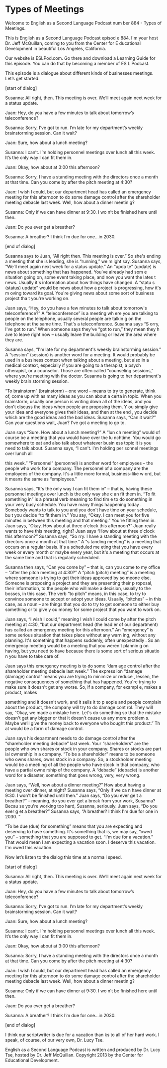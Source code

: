 # Types of Meetings

Welcome to English as a Second Language Podcast num ber 884 - Types of Meetings.  

This is English as a Second Language Podcast episod e 884. I'm your host Dr. Jeff McQuillan, coming to you from the Center for E ducational Development in beautiful Los Angeles, California.  

Our website is ESLPod.com. Go there and download a Learning Guide for this episode. You can do that by becoming a member of ES L Podcast.  

This episode is a dialogue about different kinds of  businesses meetings. Let’s get started. 

[start of dialog] 

Susanna:  All right, then.  This meeting is over.  We’ll meet again next week for a status update.   

Juan:  Hey, do you have a few minutes to talk about  tomorrow’s teleconference? 

Susanna:  Sorry, I’ve got to run.  I’m late for my department’s weekly brainstorming session.  Can it wait? 

Juan:  Sure, how about a lunch meeting?   

Susanna:  I can’t.  I’m holding personnel meetings over lunch all this week.  It’s the only way I can fit them in.   

Juan:  Okay, how about at 3:00 this afternoon? 

Susanna:  Sorry, I have a standing meeting with the  directors once a month at that time.  Can you come by after the pitch meeting  at 4:30? 

Juan:  I wish I could, but our department head has called an emergency meeting for this afternoon to do some damage control after the shareholder meeting debacle last week.  Well, how about a dinner meetin g? 

Susanna:  Only if we can have dinner at 9:30.  I wo n’t be finished here until then.   

Juan:  Do you ever get a breather?  

 Susanna:  A breather?  I think I’m due for one...in  2030.   

[end of dialog] 

Susanna says to Juan, “All right then. This meeting  is over.” So she's ending a meeting that she is leading, she is “running,” we m ight say. Susanna says, “We’ll meet again next week for a status update.” An “upda te” (update) is news about something that has happened. You've already had som e situation going on, some event taking place, and now you want the lates t news. Usually it's information about how things have changed. A “statu s (status) update” would be news about how a project is progressing, how it's m oving toward its goal. You're giving news about some sort of business project tha t you're working on.  

Juan says, “Hey, do you have a few minutes to talk about tomorrow's teleconference?” A “teleconference” is a meeting wh ere you are talking to people on the telephone, usually several people are talkin g on the telephone at the same time. That's a teleconference. Susanna says “S orry, I've got to run.” When someone says they've “got to run,” they mean they h ave to leave right now – usually leave the building or leave the area where they are.  

Susanna says, “I'm late for my department's weekly brainstorming session.” A “session” (session) is another word for a meeting. It would probably be used in a business context when talking about a meeting, but also in a medical context, especially if you are going to a therapist, a psych otherapist, or a counselor. Those are often called “counseling sessions,” where  you’re meeting with the doctor. Susanna is going to her department's weekly  brain storming session.  

“To brainstorm” (brainstorm) – one word – means to try to generate, think of, come up with as many ideas as you can about a certa in topic. When you brainstorm, usually one person is writing down all of the ideas, and you don't discuss the ideas when people are proposing them. Y ou simply give your idea and everyone gives their ideas, and then at the end , you decide which are the good ideas and the bad ideas. Susanna says, “Can it  wait?” Can your questions wait, Juan? I've got a meeting to go to.  

Juan says “Sure. How about a lunch meeting?” A “lun ch meeting” would of course be a meeting that you would have over the lu nchtime. You would go somewhere to eat and also talk about whatever busin ess topic it is you need to talk about. Susanna says, “I can't. I'm holding per sonnel meetings over lunch all  

this week.” “Personnel” (personnel) is another word  for employees – the people who work for a company. The personnel of a company are the employees of the company. It's a little more formal, business-like w ord, but it means the same as “employees.” 

Susanna says, “It's the only way I can fit them in”  – that is, having these personnel meetings over lunch is the only way she c an fit them in. “To fit something in” is a phrasal verb meaning to find tim e to do something in your very busy schedule. You have many things happening today . Somebody wants to talk to you and you don't have time on your schedule, bu t you decide “to fit them in.” You say, “Okay. I can meet you for five minutes in between this meeting and that meeting.” You're fitting them in. Juan says, “Okay.  How about at three o'clock this afternoon?” Juan really  wants to have this meeting, right? Juan says “How about at three o'clock this afternoon?” Susanna says, “So rry. I have a standing meeting with the directors once a month at that time.” A “s tanding meeting” is a meeting that occurs on a regular basis. It's a scheduled me eting that you have every week or every month or maybe every year, but it's a  meeting that occurs at the same time and that is regularly scheduled.  

Susanna then says, “Can you come by” – that is, can  you come to my office – “after the pitch meeting at 4:30?” A “pitch (pitch)  meeting” is a meeting where someone is trying to get their ideas approved by so meone else. Someone is proposing a project and they are presenting their p roposal, their information, to the people who will make a decision, usually to the  bosses, in this case. The verb “to pitch” means, in this case, to try to convince someone to accept or adopt your ideas. Usually, “pitches” – in this case, as a noun  – are things that you do to try to get someone to either buy something or to give y ou money for some project that you want to work on.  

Juan says, “I wish I could,” meaning I wish I could  come by after the pitch meeting at 4:30, “but our department head (the lead er of our department) has called an emergency meeting for this afternoon.” An  “emergency” is some serious situation that takes place without any warn ing, without any planning. It's something that happens suddenly, often unexpectedly . So an emergency meeting would be a meeting that you weren't plannin g on having, but you need to have because there is some sort of serious situatio n you have to take care of.  

Juan says this emergency meeting is to do some “dam age control after the shareholder meeting debacle last week.” The express ion “damage (damage) control” means you are trying to minimize or reduce , lessen, the negative consequences of something that has happened. You're  trying to make sure it doesn't get any worse. So, if a company, for exampl e, makes a product, makes  

something and it doesn't work, and it sells it to p eople and people complain about the product, the company will try to do damage cont rol. They will say, “Okay, we made a mistake here. Let's do something so that the  mistake doesn't get any bigger or that it doesn't cause us any more problem s. Maybe we’ll give the money back to everyone who bought this product.” Th at would be a form of damage control.  

Juan says his department needs to do damage control  after the “shareholder meeting debacle” last week. Your “shareholders” are  the people who own shares or stock in your company. Shares or stocks are part ial ownership in a company. “To be a shareholder” means to be someone who owns shares, owns stock in a company. So, a stockholder meeting would be a meeti ng of all the people who have stock in that company, who have a partial owne rship of the company. A “debacle” (debacle) is another word for a disaster,  something that goes wrong, very, very wrong.  

Juan says, “Well, how about a dinner meeting?” How about having a meeting over dinner, at night? Susanna says, “Only if we ca n have dinner at 9:30. I won't be finished until then.” Juan says, “Do you ever ge t a breather?” – meaning, do you ever get a break from your work, Susanna? Becau se you're working too hard, Susanna, seriously. Juan says, “Do you ever g et a breather?” Susanna says, “A breather? I think I'm due for one in 2030. ”  

“To be due (due) for something” means that you are expecting and deserving to have something. It's something that is, we may say,  “owed you” – something that you are supposed to get. “I'm due for a vacation.” That would mean I am expecting a vacation soon. I deserve this vacation.  I'm owed this vacation.  

Now let’s listen to the dialog this time at a norma l speed.  

[start of dialog] 

Susanna:  All right, then.  This meeting is over.  We’ll meet again next week for a status update.   

Juan:  Hey, do you have a few minutes to talk about  tomorrow’s teleconference? 

Susanna:  Sorry, I’ve got to run.  I’m late for my department’s weekly brainstorming session.  Can it wait? 

Juan:  Sure, how about a lunch meeting?   

Susanna:  I can’t.  I’m holding personnel meetings over lunch all this week.  It’s the only way I can fit them in.   

Juan:  Okay, how about at 3:00 this afternoon? 

Susanna:  Sorry, I have a standing meeting with the  directors once a month at that time.  Can you come by after the pitch meeting  at 4:30? 

Juan:  I wish I could, but our department head has called an emergency meeting for this afternoon to do some damage control after the shareholder meeting debacle last week.  Well, how about a dinner meetin g? 

Susanna:  Only if we can have dinner at 9:30.  I wo n’t be finished here until then.   

Juan:  Do you ever get a breather? 

Susanna:  A breather?  I think I’m due for one...in  2030.   

[end of dialog] 

I think our scriptwriter is due for a vacation than ks to all of her hard work. I speak, of course, of our very own, Dr. Lucy Tse. 

English as a Second Language Podcast is written and  produced by Dr. Lucy Tse, hosted by Dr. Jeff McQuillan. Copyright 2013 by the  Center for Educational Development.

